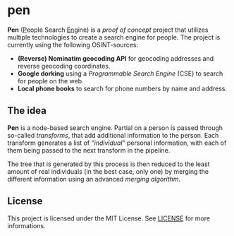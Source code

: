 # pen

**Pen** (<u>P</u>eople Search <u>En</u>gine) is a _proof of concept_ project that utilizes multiple technologies to create a search engine for people.
The project is currently using the following OSINT-sources:
- **(Reverse) Nominatim geocoding API** for geocoding addresses and reverse geocoding coordinates.
- **Google dorking** using a _Programmable Search Engine_ (CSE) to search for people on the web.
- **Local phone books** to search for phone numbers by name and address.


## The idea
**Pen** is a node-based search engine. Partial on a person is passed through so-called _transforms_, that add additional information to the person.
Each transform generates a list of _"individual"_ personal information, with each of them being passed to the next transform in the pipeline.

The tree that is generated by this process is then reduced to the least amount of real individuals (in the best case, only one) by merging the different information using an advanced _merging algorithm_.

## License
This project is licensed under the MIT License. See [LICENSE](LICENSE) for more informations.